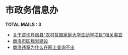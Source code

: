 # 市政务信息办
__TOTAL MAILS : 3__
- [关于咨询丹凤县“农村贫困家庭大学生助学项目”相关事宜](../../category/letters/1874.md)
- [商洛市区规划建设](../../category/letters/1870.md)
- [商洛违章为什么在网上查询不出](../../category/letters/1718.md)